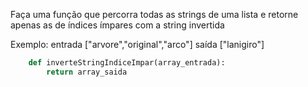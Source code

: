 Faça uma função que percorra todas as strings de uma lista e retorne apenas as de índices ímpares com a string invertida

Exemplo:
entrada ["arvore","original","arco"]
saída ["lanigiro"]

```python
    def inverteStringIndiceImpar(array_entrada):
        return array_saida
```